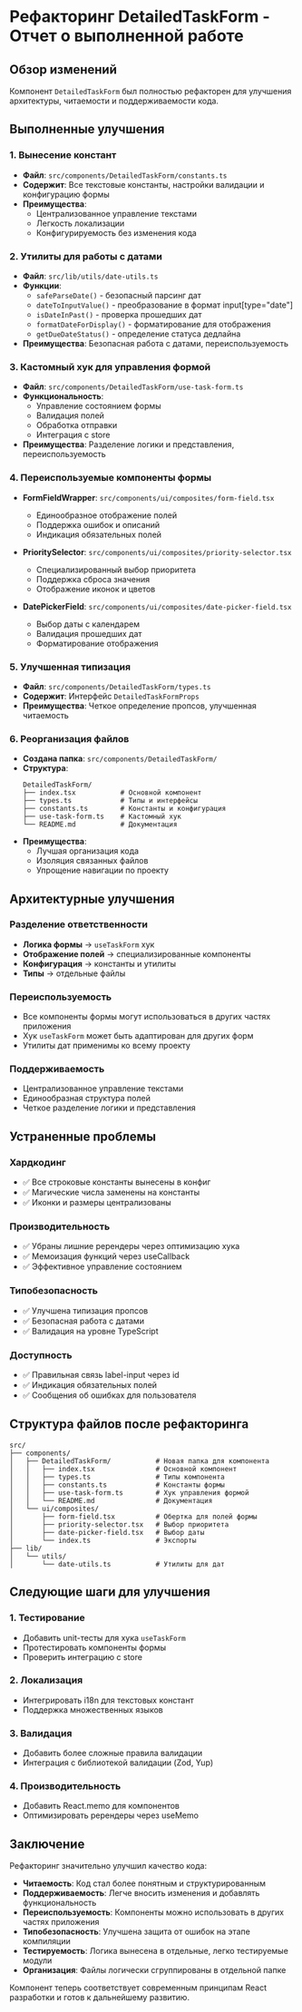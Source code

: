 # Рефакторинг DetailedTaskForm - Отчет о выполненной работе

## Обзор изменений

Компонент `DetailedTaskForm` был полностью рефакторен для улучшения архитектуры, читаемости и поддерживаемости кода.

## Выполненные улучшения

### 1. Вынесение констант
- **Файл**: `src/components/DetailedTaskForm/constants.ts`
- **Содержит**: Все текстовые константы, настройки валидации и конфигурацию формы
- **Преимущества**:
  - Централизованное управление текстами
  - Легкость локализации
  - Конфигурируемость без изменения кода

### 2. Утилиты для работы с датами
- **Файл**: `src/lib/utils/date-utils.ts`
- **Функции**:
  - `safeParseDate()` - безопасный парсинг дат
  - `dateToInputValue()` - преобразование в формат input[type="date"]
  - `isDateInPast()` - проверка прошедших дат
  - `formatDateForDisplay()` - форматирование для отображения
  - `getDueDateStatus()` - определение статуса дедлайна
- **Преимущества**: Безопасная работа с датами, переиспользуемость

### 3. Кастомный хук для управления формой
- **Файл**: `src/components/DetailedTaskForm/use-task-form.ts`
- **Функциональность**:
  - Управление состоянием формы
  - Валидация полей
  - Обработка отправки
  - Интеграция с store
- **Преимущества**: Разделение логики и представления, переиспользуемость

### 4. Переиспользуемые компоненты формы
- **FormFieldWrapper**: `src/components/ui/composites/form-field.tsx`
  - Единообразное отображение полей
  - Поддержка ошибок и описаний
  - Индикация обязательных полей

- **PrioritySelector**: `src/components/ui/composites/priority-selector.tsx`
  - Специализированный выбор приоритета
  - Поддержка сброса значения
  - Отображение иконок и цветов

- **DatePickerField**: `src/components/ui/composites/date-picker-field.tsx`
  - Выбор даты с календарем
  - Валидация прошедших дат
  - Форматирование отображения

### 5. Улучшенная типизация
- **Файл**: `src/components/DetailedTaskForm/types.ts`
- **Содержит**: Интерфейс `DetailedTaskFormProps`
- **Преимущества**: Четкое определение пропсов, улучшенная читаемость

### 6. Реорганизация файлов
- **Создана папка**: `src/components/DetailedTaskForm/`
- **Структура**:
  ```
  DetailedTaskForm/
  ├── index.tsx           # Основной компонент
  ├── types.ts            # Типы и интерфейсы
  ├── constants.ts        # Константы и конфигурация
  ├── use-task-form.ts    # Кастомный хук
  └── README.md           # Документация
  ```
- **Преимущества**:
  - Лучшая организация кода
  - Изоляция связанных файлов
  - Упрощение навигации по проекту

## Архитектурные улучшения

### Разделение ответственности
- **Логика формы** → `useTaskForm` хук
- **Отображение полей** → специализированные компоненты
- **Конфигурация** → константы и утилиты
- **Типы** → отдельные файлы

### Переиспользуемость
- Все компоненты формы могут использоваться в других частях приложения
- Хук `useTaskForm` может быть адаптирован для других форм
- Утилиты дат применимы ко всему проекту

### Поддерживаемость
- Централизованное управление текстами
- Единообразная структура полей
- Четкое разделение логики и представления

## Устраненные проблемы

### Хардкодинг
- ✅ Все строковые константы вынесены в конфиг
- ✅ Магические числа заменены на константы
- ✅ Иконки и размеры централизованы

### Производительность
- ✅ Убраны лишние ререндеры через оптимизацию хука
- ✅ Мемоизация функций через useCallback
- ✅ Эффективное управление состоянием

### Типобезопасность
- ✅ Улучшена типизация пропсов
- ✅ Безопасная работа с датами
- ✅ Валидация на уровне TypeScript

### Доступность
- ✅ Правильная связь label-input через id
- ✅ Индикация обязательных полей
- ✅ Сообщения об ошибках для пользователя

## Структура файлов после рефакторинга

```
src/
├── components/
│   ├── DetailedTaskForm/           # Новая папка для компонента
│   │   ├── index.tsx               # Основной компонент
│   │   ├── types.ts                # Типы компонента
│   │   ├── constants.ts            # Константы формы
│   │   ├── use-task-form.ts        # Хук управления формой
│   │   └── README.md               # Документация
│   └── ui/composites/
│       ├── form-field.tsx          # Обертка для полей формы
│       ├── priority-selector.tsx   # Выбор приоритета
│       ├── date-picker-field.tsx   # Выбор даты
│       └── index.ts                # Экспорты
├── lib/
│   └── utils/
│       └── date-utils.ts           # Утилиты для дат
```

## Следующие шаги для улучшения

### 1. Тестирование
- Добавить unit-тесты для хука `useTaskForm`
- Протестировать компоненты формы
- Проверить интеграцию с store

### 2. Локализация
- Интегрировать i18n для текстовых констант
- Поддержка множественных языков

### 3. Валидация
- Добавить более сложные правила валидации
- Интеграция с библиотекой валидации (Zod, Yup)

### 4. Производительность
- Добавить React.memo для компонентов
- Оптимизировать ререндеры через useMemo

## Заключение

Рефакторинг значительно улучшил качество кода:
- **Читаемость**: Код стал более понятным и структурированным
- **Поддерживаемость**: Легче вносить изменения и добавлять функциональность
- **Переиспользуемость**: Компоненты можно использовать в других частях приложения
- **Типобезопасность**: Улучшена защита от ошибок на этапе компиляции
- **Тестируемость**: Логика вынесена в отдельные, легко тестируемые модули
- **Организация**: Файлы логически сгруппированы в отдельной папке

Компонент теперь соответствует современным принципам React разработки и готов к дальнейшему развитию.
